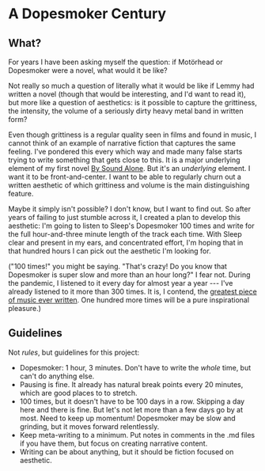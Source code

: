 # A Dopesmoker Century

## What?
For years I have been asking myself the question: if Motörhead or Dopesmoker were a novel, what would it be like?

Not really so much a question of literally what it would be like if Lemmy had written a novel (though that would be interesting, and I'd want to read it), but more like a question of aesthetics: is it possible to capture the grittiness, the intensity, the volume of a seriously dirty heavy metal band in written form?

Even though grittiness is a regular quality seen in films and found in music, I cannot think of an example of narrative fiction that captures the same feeling. I've pondered this every which way and made many false starts trying to write something that gets close to this. It is a major underlying element of my first novel [By Sound Alone](https://bysoundalone.net/). But it's an _underlying_ element. I want it to be front-and-center. I want to be able to regularly churn out a written aesthetic of which grittiness and volume is the main distinguishing feature.

Maybe it simply isn't possible? I don't know, but I want to find out. So after years of failing to just stumble across it, I created a plan to develop this aesthetic: I'm going to listen to Sleep's Dopesmoker 100 times and write for the full hour-and-three minute length of the track each time. With Sleep clear and present in my ears, and concentrated effort, I'm hoping that in that hundred hours I can pick out the aesthetic I'm looking for.

("100 times!" you might be saying. "That's crazy! Do you know that Dopesmoker is super slow and more than an hour long?" I fear not. During the pandemic, I listened to it every day for almost year a year --- I've already listened to it more than 300 times. It is, I contend, the [greatest piece of music ever written](https://www.nytimes.com/2016/01/24/magazine/letter-of-recommendation-sleep-dopesmoker.html). One hundred more times will be a pure inspirational pleasure.)

## Guidelines
Not _rules_, but guidelines for this project:
* Dopesmoker: 1 hour, 3 minutes. Don't have to write the _whole_ time, but can't do anything else.
* Pausing is fine. It already has natural break points every 20 minutes, which are good places to to stretch.
* 100 times, but it doesn't have to be 100 days in a row. Skipping a day here and there is fine. But let's not let more than a few days go by at most. Need to keep up momentum! Dopesmoker may be slow and grinding, but it moves forward relentlessly.
* Keep meta-writing to a minimum. Put notes in comments in the .md files if you have them, but focus on creating narrative content.
* Writing can be about anything, but it should be fiction focused on aesthetic.







